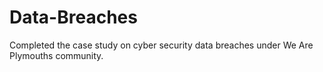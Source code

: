 # Data-Breaches
Completed the case study on cyber security data breaches under We Are Plymouths community.
